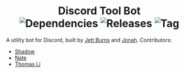 <div align="center">
    <h1>
        Discord Tool Bot<br>
        <img src="https://david-dm.org/JettBurns14/Discord-tool-bot.svg" alt="Dependencies">
        <img src="https://img.shields.io/github/release/JettBurns14/Discord-tool-bot.svg" alt="Releases">
        <img src="https://img.shields.io/github/tag/JettBurns14/Discord-tool-bot.svg" alt="Tag">
    </h1>
</div>

A utility bot for Discord, built by [Jett Burns](https://github.com/JettBurns14) and [Jonah](https://github.com/Dopest-Pleb).
Contributors:
- [Shadow](https://github.com/ShadowKA)
- [Nate](https://github.com/OctoAvenger)
- [Thomas Li](https://github.com/NovaSagittarii)
